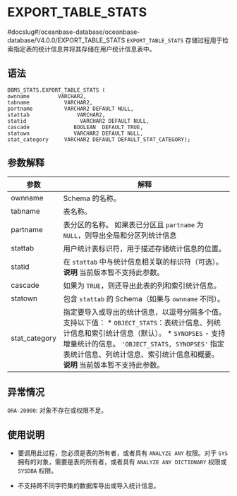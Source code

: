 EXPORT_TABLE_STATS 
=======================================
#docslug#/oceanbase-database/oceanbase-database/V4.0.0/EXPORT_TABLE_STATS
`EXPORT_TABLE_STATS` 存储过程用于检索指定表的统计信息并将其存储在用户统计信息表中。

语法 
-----------------------

```unknow
DBMS_STATS.EXPORT_TABLE_STATS (
ownname         VARCHAR2, 
tabname           VARCHAR2, 
partname          VARCHAR2 DEFAULT NULL,
stattab               VARCHAR2, 
statid                 VARCHAR2 DEFAULT NULL,
cascade              BOOLEAN  DEFAULT TRUE,
statown              VARCHAR2 DEFAULT NULL,
stat_category     VARCHAR2 DEFAULT DEFAULT_STAT_CATEGORY);
```



参数解释 
-------------------------



|      参数       |                                                                                                                                                        解释                                                                                                                                                         |
|---------------|-------------------------------------------------------------------------------------------------------------------------------------------------------------------------------------------------------------------------------------------------------------------------------------------------------------------|
| ownname       | Schema 的名称。                                                                                                                                                                                                                                                                                                       |
| tabname       | 表名称。                                                                                                                                                                                                                                                                                                              |
| partname      | 表分区的名称。 如果表已分区且 `partname` 为 `NULL`，则导出全局和分区列统计信息                                                                                                                                                                                                                                                 |
| stattab       | 用户统计表标识符，用于描述存储统计信息的位置。                                                                                                                                                                                                                                                                                           |
| statid        | 在 `stattab` 中与统计信息相关联的标识符（可选）。 **说明**  当前版本暂不支持此参数。                                                                                                                                                                                                                               |
| cascade       | 如果为 `TRUE`，则还导出此表的列和索引统计信息。                                                                                                                                                                                                                                                                                       |
| statown       | 包含 `stattab` 的 Schema（如果与 `ownname` 不同）。                                                                                                                                                                                                                                                                          |
| stat_category | 指定要导入或导出的统计信息，以逗号分隔多个值。支持以下值： * `OBJECT_STATS`：表统计信息、列统计信息和索引统计信息（默认）。   * `SYNOPSES` - 支持增量统计的信息。    `'OBJECT_STATS, SYNOPSES'` 指定表统计信息、列统计信息、索引统计信息和概要。 **说明**  当前版本暂不支持此参数。 |



异常情况 
-------------------------

`ORA-20000`: 对象不存在或权限不足。

使用说明 
-------------------------

* 要调用此过程，您必须是表的所有者，或者具有 `ANALYZE ANY` 权限。对于 `SYS` 拥有的对象，需要是表的所有者，或者具有 `ANALYZE ANY DICTIONARY` 权限或 `SYSDBA` 权限。

  

* 不支持跨不同字符集的数据库导出或导入统计信息。

  



